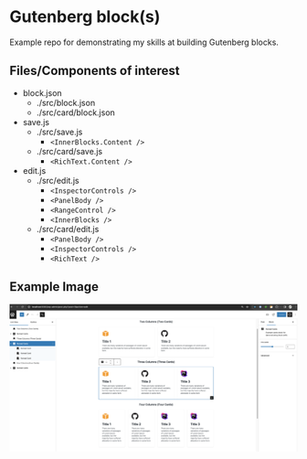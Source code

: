 # Gutenberg block(s)

Example repo for demonstrating my skills at building Gutenberg blocks.

## Files/Components of interest

* block.json
	* ./src/block.json
	* ./src/card/block.json
* save.js
	* ./src/save.js
      * `<InnerBlocks.Content />`
	* ./src/card/save.js
      * `<RichText.Content />`
* edit.js
	* ./src/edit.js
      * `<InspectorControls />`
      * `<PanelBody />`
      * `<RangeControl />`
      * `<InnerBlocks />`
	* ./src/card/edit.js
		* `<PanelBody />`
		* `<InspectorControls />`
		* `<RichText />`

## Example Image
![01_30_2024_block_examples.png](documentation%2Fimages%2F01_30_2024_block_examples.png)
